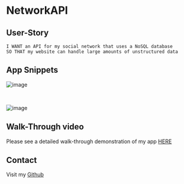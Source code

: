 # NetworkAPI

## User-Story

```AS A social media startup
I WANT an API for my social network that uses a NoSQL database
SO THAT my website can handle large amounts of unstructured data
```

## App Snippets

![image](https://github.com/dirie93/NetworkAPI/assets/128429238/836593fd-e293-4087-ae0d-ac886858f355)

<br>

![image](https://github.com/dirie93/NetworkAPI/assets/128429238/46153252-03e9-4c86-b989-f3cd6eeb0010)

 
## Walk-Through video

Please see a detailed walk-through demonstration of my app [HERE](https://drive.google.com/file/d/1BPt3Smt9RLzj6NpiypK7ndvbP4tLpCyR/view)


## Contact

Visit my [Github](https://github.com/dirie93/NetworkAPI)
